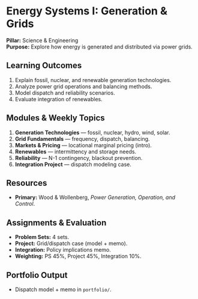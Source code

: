 # Energy Systems I: Generation & Grids
**Pillar:** Science & Engineering  
**Purpose:** Explore how energy is generated and distributed via power grids.

## Learning Outcomes
1. Explain fossil, nuclear, and renewable generation technologies.
2. Analyze power grid operations and balancing methods.
3. Model dispatch and reliability scenarios.
4. Evaluate integration of renewables.

## Modules & Weekly Topics
1. **Generation Technologies** — fossil, nuclear, hydro, wind, solar.
2. **Grid Fundamentals** — frequency, dispatch, balancing.
3. **Markets & Pricing** — locational marginal pricing (intro).
4. **Renewables** — intermittency and storage needs.
5. **Reliability** — N-1 contingency, blackout prevention.
6. **Integration Project** — dispatch modeling case.

## Resources
- **Primary:** Wood & Wollenberg, *Power Generation, Operation, and Control*.

## Assignments & Evaluation
- **Problem Sets:** 4 sets.
- **Project:** Grid/dispatch case (model + memo).
- **Integration:** Policy implications memo.
- **Weighting:** PS 45%, Project 45%, Integration 10%.

## Portfolio Output
- Dispatch model + memo in `portfolio/`.
